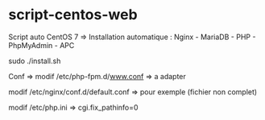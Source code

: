 # script-centos-web
Script auto CentOS 7 => 
Installation automatique : Nginx - MariaDB - PHP - PhpMyAdmin - APC

sudo ./install.sh

Conf =>
modif /etc/php-fpm.d/www.conf => a adapter

modif /etc/nginx/conf.d/default.conf => pour exemple (fichier non complet)

modif /etc/php.ini => cgi.fix_pathinfo=0
